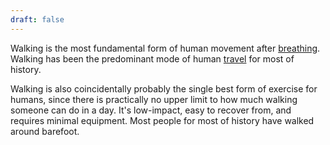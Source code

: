 ```yaml
---
draft: false
---
```

Walking is the most fundamental form of human movement after [breathing](/breathe). Walking has been the predominant mode of human [travel](/travel) for most of history.

Walking is also coincidentally probably the single best form of exercise for humans, since there is practically no upper limit to how much walking someone can do in a day. It's low-impact, easy to recover from, and requires minimal equipment. Most people for most of history have walked around barefoot.